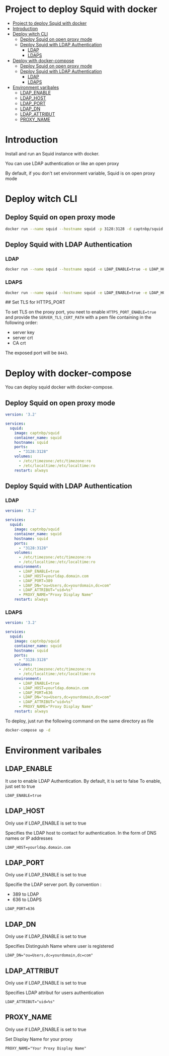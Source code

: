 # Project to deploy Squid with docker

- [Project to deploy Squid with docker](#project-to-deploy-squid-with-docker)
- [Introduction](#introduction)
- [Deploy witch CLI](#deploy-witch-cli)
  - [Deploy Squid on open proxy mode](#deploy-squid-on-open-proxy-mode)
  - [Deploy Squid with LDAP Authentication](#deploy-squid-with-ldap-authentication)
    - [LDAP](#ldap)
    - [LDAPS](#ldaps)
- [Deploy with docker-compose](#deploy-with-docker-compose)
  - [Deploy Squid on open proxy mode](#deploy-squid-on-open-proxy-mode-1)
  - [Deploy Squid with LDAP Authentication](#deploy-squid-with-ldap-authentication-1)
    - [LDAP](#ldap-1)
    - [LDAPS](#ldaps-1)
- [Environment varibales](#environment-varibales)
  - [LDAP_ENABLE](#ldapenable)
  - [LDAP_HOST](#ldaphost)
  - [LDAP_PORT](#ldapport)
  - [LDAP_DN](#ldapdn)
  - [LDAP_ATTRIBUT](#ldapattribut)
  - [PROXY_NAME](#proxyname)

# Introduction

Install and run an Squid instance with docker.

You can use LDAP authentication or like an open proxy

By default, if you don't set environment variable, Squid is on open proxy mode

# Deploy witch CLI

## Deploy Squid on open proxy mode

```sh
docker run --name squid --hostname squid -p 3128:3128 -d captnbp/squid
```

## Deploy Squid with LDAP Authentication
### LDAP

```sh
docker run --name squid --hostname squid -e LDAP_ENABLE=true -e LDAP_HOST=yourldap.domain.com -e LDAP_PORT=389 -e LDAP_DN="ou=Users,dc=yourdomain,dc=com" -e LDAP_ATTRIBUT="uid=%s" -e PROXY_NAME="Proxy Display Name" -p 3128:3128 -d captnbp/squid
```

### LDAPS

```sh
docker run --name squid --hostname squid -e LDAP_ENABLE=true -e LDAP_HOST=yourldap.domain.com -e LDAP_PORT=636 -e LDAP_DN="ou=Users,dc=yourdomain,dc=com" -e LDAP_ATTRIBUT="uid=%s" -e PROXY_NAME="Proxy Display Name" -p 3128:3128 -d captnbp/squid
```

## Set TLS for HTTPS_PORT

To set TLS on the proxy port, you neet to enable `HTTPS_PORT_ENABLE=true` and provide the `SERVER_TLS_CERT_PATH` with a pem file containing in the following order:

- server key
- server crt
- CA crt

The exposed port will be `8443`.

# Deploy with docker-compose

You can deploy squid docker with docker-compose.

## Deploy Squid on open proxy mode

```yaml
version: '3.2'

services: 
  squid:
    image: captnbp/squid
    container_name: squid
    hostname: squid
    ports:
      - "3128:3128"
    volumes:
      - /etc/timezone:/etc/timezone:ro
      - /etc/localtime:/etc/localtime:ro
    restart: always
```

## Deploy Squid with LDAP Authentication
### LDAP

```yaml
version: '3.2'

services: 
  squid:
    image: captnbp/squid
    container_name: squid
    hostname: squid
    ports:
      - "3128:3128"
    volumes:
      - /etc/timezone:/etc/timezone:ro
      - /etc/localtime:/etc/localtime:ro
    environment: 
      - LDAP_ENABLE=true
      - LDAP_HOST=yourldap.domain.com
      - LDAP_PORT=389
      - LDAP_DN="ou=Users,dc=yourdomain,dc=com"
      - LDAP_ATTRIBUT="uid=%s"
      - PROXY_NAME="Proxy Display Name"
    restart: always
```

### LDAPS

```yaml
version: '3.2'

services: 
  squid:
    image: captnbp/squid
    container_name: squid
    hostname: squid
    ports:
      - "3128:3128"
    volumes:
      - /etc/timezone:/etc/timezone:ro
      - /etc/localtime:/etc/localtime:ro
    environment: 
      - LDAP_ENABLE=true
      - LDAP_HOST=yourldap.domain.com
      - LDAP_PORT=636
      - LDAP_DN="ou=Users,dc=yourdomain,dc=com"
      - LDAP_ATTRIBUT="uid=%s"
      - PROXY_NAME="Proxy Display Name"
    restart: always
```

To deploy, just run the following command on the same directory as file

```sh
docker-compose up -d
```

# Environment varibales

## LDAP_ENABLE

It use to enable LDAP Authentication. By default, it is set to false
To enable, just set to true

```
LDAP_ENABLE=true
```

## LDAP_HOST

Only use if LDAP_ENABLE is set to true

Specifies the LDAP host to contact for authentication.
In the form of DNS names or IP addresses

```
LDAP_HOST=yourldap.domain.com
```

## LDAP_PORT

Only use if LDAP_ENABLE is set to true

Specifie the LDAP server port.
By convention :
* 389 to LDAP
* 636 to LDAPS

```
LDAP_PORT=636
```

## LDAP_DN

Only use if LDAP_ENABLE is set to true

Specifies Distinguish Name where user is registered

```
LDAP_DN="ou=Users,dc=yourdomain,dc=com"
```

## LDAP_ATTRIBUT

Only use if LDAP_ENABLE is set to true

Specifies LDAP attribut for users authentication

```
LDAP_ATTRIBUT="uid=%s"
```

## PROXY_NAME

Only use if LDAP_ENABLE is set to true

Set Display Name for your proxy

```
PROXY_NAME="Your Proxy Display Name"
```
